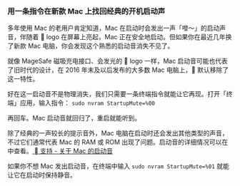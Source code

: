 ### 用一条指令在新款 Mac 上找回经典的开机启动声

多年使用 Mac 的老用户肯定知道，Mac 在启动时会发出一声「噔～」的启动声音，伴随着  logo 在屏幕上亮起，Mac 正在安全地启动。但如果你在最近几年换了新款 Mac 电脑，你会发现这个熟悉的启动音消失不见了。

就像 MageSafe 磁吸充电接口、会发光的  logo 一样，Mac 启动音可能也代表了旧时代的设计，在 2016 年末及以后发布的大多数 Mac 电脑上， 默认移除了这一特性。

好在这一启动音不是物理消失，我们只需要一条终端指令就能让它再现。打开「终端」应用，输入指令：
`sudo nvram StartupMute=%00`

再回车。Mac 启动音就回归了，重启就能听到。

除了经典的一声较长的提示音外，Mac 电脑在启动时还会发出其他类型的声音，不过它们通常代表 Mac 的 RAM 或 ROM 出现了问题。启动音的详细情况可以在中查看。[  支持 - 关于 Mac 的启动音 ](https://support.apple.com/zh-cn/HT202768)

如果你不想 Mac 发出启动音，在终端中输入  `sudo nvram StartupMute=%01` 就能让它在启动时保持静音。